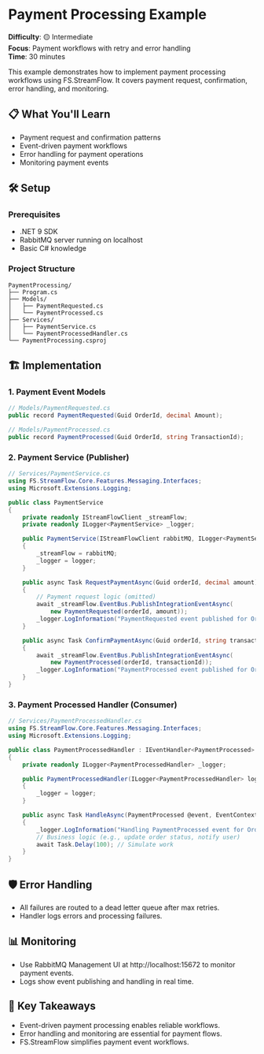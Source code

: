 # Payment Processing Example

**Difficulty**: 🟡 Intermediate  
**Focus**: Payment workflows with retry and error handling  
**Time**: 30 minutes

This example demonstrates how to implement payment processing workflows using FS.StreamFlow. It covers payment request, confirmation, error handling, and monitoring.

## 📋 What You'll Learn
- Payment request and confirmation patterns
- Event-driven payment workflows
- Error handling for payment operations
- Monitoring payment events

## 🛠️ Setup

### Prerequisites
- .NET 9 SDK
- RabbitMQ server running on localhost
- Basic C# knowledge

### Project Structure
```
PaymentProcessing/
├── Program.cs
├── Models/
│   ├── PaymentRequested.cs
│   └── PaymentProcessed.cs
├── Services/
│   ├── PaymentService.cs
│   └── PaymentProcessedHandler.cs
└── PaymentProcessing.csproj
```

## 🏗️ Implementation

### 1. Payment Event Models

```csharp
// Models/PaymentRequested.cs
public record PaymentRequested(Guid OrderId, decimal Amount);

// Models/PaymentProcessed.cs
public record PaymentProcessed(Guid OrderId, string TransactionId);
```

### 2. Payment Service (Publisher)

```csharp
// Services/PaymentService.cs
using FS.StreamFlow.Core.Features.Messaging.Interfaces;
using Microsoft.Extensions.Logging;

public class PaymentService
{
    private readonly IStreamFlowClient _streamFlow;
    private readonly ILogger<PaymentService> _logger;

    public PaymentService(IStreamFlowClient rabbitMQ, ILogger<PaymentService> logger)
    {
        _streamFlow = rabbitMQ;
        _logger = logger;
    }

    public async Task RequestPaymentAsync(Guid orderId, decimal amount)
    {
        // Payment request logic (omitted)
        await _streamFlow.EventBus.PublishIntegrationEventAsync(
            new PaymentRequested(orderId, amount));
        _logger.LogInformation("PaymentRequested event published for Order {OrderId}", orderId);
    }

    public async Task ConfirmPaymentAsync(Guid orderId, string transactionId)
    {
        await _streamFlow.EventBus.PublishIntegrationEventAsync(
            new PaymentProcessed(orderId, transactionId));
        _logger.LogInformation("PaymentProcessed event published for Order {OrderId}", orderId);
    }
}
```

### 3. Payment Processed Handler (Consumer)

```csharp
// Services/PaymentProcessedHandler.cs
using FS.StreamFlow.Core.Features.Messaging.Interfaces;
using Microsoft.Extensions.Logging;

public class PaymentProcessedHandler : IEventHandler<PaymentProcessed>
{
    private readonly ILogger<PaymentProcessedHandler> _logger;

    public PaymentProcessedHandler(ILogger<PaymentProcessedHandler> logger)
    {
        _logger = logger;
    }

    public async Task HandleAsync(PaymentProcessed @event, EventContext context)
    {
        _logger.LogInformation("Handling PaymentProcessed event for Order {OrderId}", @event.OrderId);
        // Business logic (e.g., update order status, notify user)
        await Task.Delay(100); // Simulate work
    }
}
```

## 🛡️ Error Handling
- All failures are routed to a dead letter queue after max retries.
- Handler logs errors and processing failures.

## 📊 Monitoring
- Use RabbitMQ Management UI at http://localhost:15672 to monitor payment events.
- Logs show event publishing and handling in real time.

## 🎯 Key Takeaways
- Event-driven payment processing enables reliable workflows.
- Error handling and monitoring are essential for payment flows.
- FS.StreamFlow simplifies payment event workflows. 